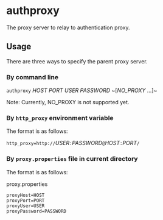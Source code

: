 # authproxy

The proxy server to relay to authentication proxy.

## Usage

There are three ways to specify the parent proxy server.

### By command line

`authproxy` _HOST_ _PORT_ _USER_ _PASSWORD_ ~[_NO_PROXY_ ...]~

Note: Currently, NO_PROXY is not supported yet.

### By `http_proxy` environment variable

The format is as follows:

`http_proxy=http://`_USER_`:`_PASSWORD_`@`_HOST_`:`_PORT_`/`

### By `proxy.properties` file in current directory

The format is as follows:

proxy.properties
```
proxyHost=HOST
proxyPort=PORT
proxyUser=USER
proxyPassword=PASSWORD
```
